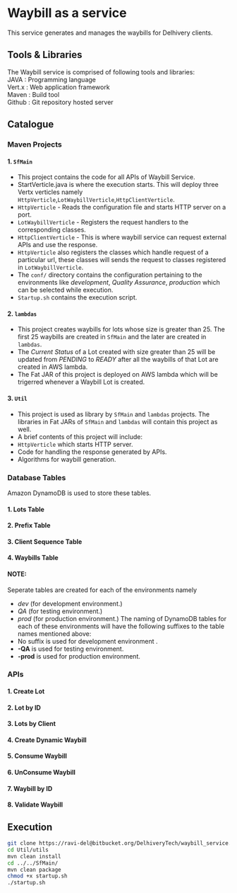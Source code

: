 # Waybill as a service

This service generates and manages the waybills for Delhivery clients.

## Tools & Libraries
The Waybill service is comprised of following tools and libraries: <br/>
JAVA   : Programming language<br/>
Vert.x : Web application framework<br/>
Maven  : Build tool <br/>
Github : Git repository hosted server<br/>

## Catalogue

### Maven Projects
#### 1. `SfMain` 
* This project contains the code for all APIs of Waybill Service.
* StartVerticle.java is where the execution starts. This will deploy three Vertx verticles namely `HttpVerticle`,`LotWaybillVerticle`,`HttpClientVerticle`.
 * `HttpVerticle` - Reads the configuration file and starts HTTP server on a port.
 * `LotWaybillVerticle` - Registers the request handlers to the corresponding classes.
 * `HttpClientVerticle` - This is where waybill service can request external APIs and use the response.
* `HttpVerticle` also registers the classes which handle request of a particular url, these classes will sends the request to classes registered in `LotWaybillVerticle`.
* The `conf/` directory contains the configuration pertaining to the environments like _development_, _Quality Assurance_, _production_ which can be selected while execution.
* `Startup.sh` contains the execution script.

#### 2. `lambdas`
* This project creates waybills for lots whose size is greater than 25. The first 25 waybills are created in `SfMain` and the later are created in `lambdas`.
* The _Current Status_ of a Lot created with size greater than 25 will be updated from _PENDING_ to _READY_ after all the waybills of that Lot are created in AWS lambda.
* The Fat JAR of this project is deployed on AWS lambda which will be trigerred whenever a Waybill Lot is created.

#### 3. `Util` 
* This project is used as library by `SfMain` and `lambdas` projects. The libraries in Fat JARs of `SfMain` and `lambdas` will contain this project as well.
* A brief contents of this project will include:
 * `HttpVerticle` which starts HTTP server.
 * Code for handling the response generated by APIs.
 * Algorithms for waybill generation.

### Database Tables
 Amazon DynamoDB is used to store these tables.
#### 1. Lots Table

#### 2. Prefix Table 
#### 3. Client Sequence Table
#### 4. Waybills Table

#### NOTE:
Seperate tables are created for each of the environments namely 
* _dev_ (for development environment.)
* _QA_ (for testing environment.)
* _prod_ (for production environment.)
The naming of DynamoDB tables for each of these environments will have the following suffixes to the table names mentioned above:
* No suffix is used for development environment .
* __-QA__ is used for testing environment.
* __-prod__ is used for production environment.

### APIs
#### 1. Create Lot 
#### 2. Lot by ID
#### 3. Lots by Client
#### 4. Create Dynamic Waybill
#### 5. Consume Waybill
#### 6. UnConsume Waybill
#### 7. Waybill by ID
#### 8. Validate Waybill

## Execution
```bash
git clone https://ravi-del@bitbucket.org/DelhiveryTech/waybill_service.git
cd Util/utils
mvn clean install
cd ../../SfMain/
mvn clean package
chmod +x startup.sh
./startup.sh
```
